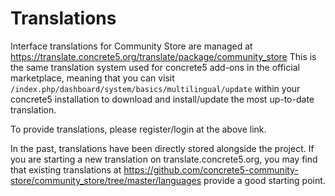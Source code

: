 # Translations

Interface translations for Community Store are managed at https://translate.concrete5.org/translate/package/community_store
This is the same translation system used for concrete5 add-ons in the official marketplace, meaning that you can visit `/index.php/dashboard/system/basics/multilingual/update` within your concrete5 installation to download and install/update the most up-to-date translation. 

To provide translations, please register/login at the above link.

In the past, translations have been directly stored alongside the project. If you are starting a new translation on translate.concrete5.org, you may find that existing translations at https://github.com/concrete5-community-store/community_store/tree/master/languages provide a good starting point.
